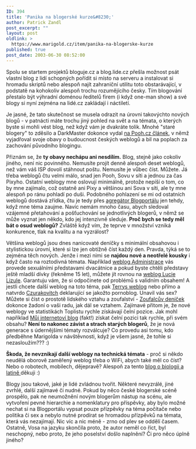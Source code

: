 ```yaml
---
ID: 394
title: 'Panika na blogerské kurze&#8230;'
author: Patrick Zandl
post_excerpt: ""
layout: post
oldlink: >
  https://www.marigold.cz/item/panika-na-blogerske-kurze
published: true
post_date: 2003-06-30 08:52:00
---
```

<p>
Spolu se startem projektů bloguje.cz a blog.lide.cz přešla možnost psát vlastní blog z lidí schopných pořídit si místo na serveru a instalovat si hromadu skriptů nebo alespoň najít zahraniční utilitu toto obstarávající, v podstatě na kohokoliv alespoň trochu rozumějícího česky. Tím blogování přestalo být výhradní doménou ředitelů firem (i když one-man show) a své blogy si nyní zejména na lidé.cz zakládají i náctiletí. </p>

<p>
Je jasné, že tato skutečnost se musela odrazit na úrovni takovýchto nových blogů - v patnácti máte trochu jiný pohled na svět a na témata, o kterých byste si mohli vést blog, než když vám je dvakráte tolik. Mnohé "staré blogery" to zděsilo a DarkMaster dokonce vydal <A href="http://www.pooh.cz/a.asp?id=2005090&amp;db=" target=_blank>na Pooh.cz článek</A>, v němž vyjadřoval svoje obavy o budoucnost českých weblogů a bil na poplach za zachování původního blogingu. </p>

<p>
Přiznám se, že <STRONG>ty obavy nechápu ani nesdílím.</STRONG> Blog, stejně jako cokoliv jiného, není nic povinného. Nemusíte projít denně alespoň deset weblogů, než vám váš ISP dovolí stáhnout poštu. Nemusíte je vůbec číst. Můžete. Já třeba weblogů čtu velmi málo, snad jen Pooh, Sovu v síti a jednou za čas Pixyho. Ostatní weblogy mne&#160;oslovují minimálně, protože nepíší o tom, co by mne zajímalo, což ostatně ani Pixy a většinou ani Sova v síti, ale ty mne alespoň po ránu pohladí po duši. Podobného pohlazení se mi od ostatních weblogů dostává zřídka, čtu je tedy přes <A href="http://blogportal.hlava.net/?go=globalrss" target=_blank>agregátor Blogportálu</A> jen tehdy, když mne téma zaujme. Navíc nemám mnoho času, abych sledoval vzájemné přetahování a pošťuchování se jednotlivých blogerů, v němž se může vyznat jen někdo, kdo jej intenzivně sleduje.&#160;<STRONG>Proč bych se tedy měl bát o osud weblogů?</STRONG> Zvláště když vím, že teprve v množství vzniká konkurence, tlak na kvalitu a na vyzrálost?</p>

<p>
Většina weblogů jsou dnes nanicovaté deníčky s minimální obsahovou i stylistickou úrovní, které si lze jen obtížně číst každý den. Pravda, týká se to zejména těch nových. Jenže i mezi nimi se <STRONG>najdou nové a neotřelé kousky</STRONG> i když často na roztodivná témata. Například <A href="http://blog.lide.cz/administrace/" target=_blank>weblog Administrace</A> vás provede sexuálními představami&#160;dvacátnice a pokud byste chtěli představy ještě mladší dívky (řekněme 15 let), můžete jít rovnou na <A href="http://blog.lide.cz/lucie-lizule/" target=_blank>weblog Lucie Lizule</A>. Garantuju vám, že si odpočinete od problémů s validním obsahem! A jestli chcete další weblog na toto téma, pak <A href="http://www.volny.cz/sexpir" target=_blank>Terrys weblog</A> nebo přímo a natvrdo <A href="http://www.zihadla.cz/czurakovitch" target=_blank>Czurakovitch</A> deklarující se jakožto pornoblog. Unavil vás sex? Můžete si číst o prostotě lidského vztahu a zoufalství - <A href="http://zertva.bloguje.cz/">Zoufalcův deníček </A>dokonce žadoní o vaši radu, jak dál se vztahem. Zajímavé přitom je, že nové weblogy ve statistikách Toplistu rychle získávají čelní pozice. Jak mohl například <A href="http://blog.lide.cz/snuk" target=_blank>Můj internetoví blog</A> (fakt!) získat čelní pozici tak rychle, při svém obsahu? <STRONG>Není to nakonec závist a strach starých blogerů</STRONG>, že je nová generace s údernějšími tématy rozválcuje? Co provedu asi tomu, kdo předběhne Marigolda v návštěvnosti, když je všem jasné, že tohle si nezasloužím??? :)</p>

<p>
<STRONG>Škoda, že nevznikají další weblogy na technická témata</STRONG> - proč si někdo neudělá oborově zaměřený weblog třeba o WiFi, abych také měl co číst? Nebo o robotech, mobilech, dějepravě? Alespoň za tento <A href="http://blog.lide.cz/e-rasi-nomen-meum" target=_blank>blog o biologii a latině </A>děkuji :)</p>

<p>
Blogy jsou takové, jaké je lidé zvládnou tvořit. Některé nevyzrálé, jiné zvrhlé, další zajímavé či nudné. Pokud by něco české blogerské scéně prospělo, pak ne neumožnění novým blogerům nástup na scénu, ale vytvoření pevné hierarchie a nomenklatury pro příspěvky, aby bylo možné nechat si na Blogportálu vypsat pouze přízpěvky na téma počítače nebo politika či sex a nebylo nutné prodírat se hromadou přízpěvků na témata, která vás nezajímají. Nic víc a nic méně - zrno od plev se oddělí časem. Ostatně, Vosa na jazyku skončila proto, že autor neměl co říct, byl neschopný, nebo proto, že jeho poselství došlo naplnění? Či pro něco úplně jiného? </p>
